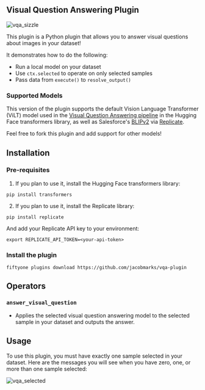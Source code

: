 ## Visual Question Answering Plugin

![vqa_sizzle](https://github.com/jacobmarks/vqa-plugin/assets/12500356/c42a7ead-bb33-4fe2-8450-c6575822a27f)

This plugin is a Python plugin that allows you to answer visual questions about
images in your dataset!

It demonstrates how to do the following:

- Run a local model on your dataset
- Use `ctx.selected` to operate on only selected samples
- Pass data from `execute()` to `resolve_output()`

### Supported Models

This version of the plugin supports the default Vision Language Transformer
(ViLT) model used in the [Visual Question Answering pipeline](https://huggingface.co/tasks/visual-question-answering)
in the Hugging Face transformers library, as well as Salesforce's
[BLIPv2](https://replicate.com/andreasjansson/blip-2) via
[Replicate](https://replicate.com/).

Feel free to fork this plugin and add support for other models!

## Installation

### Pre-requisites

1. If you plan to use it, install the Hugging Face transformers library:

```shell
pip install transformers
```

2. If you plan to use it, install the Replicate library:

```shell
pip install replicate
```

And add your Replicate API key to your environment:

```shell
export REPLICATE_API_TOKEN=<your-api-token>
```

### Install the plugin

```shell
fiftyone plugins download https://github.com/jacobmarks/vqa-plugin
```

## Operators

### `answer_visual_question`

- Applies the selected visual question answering model to the selected sample in
  your dataset and outputs the answer.

## Usage

To use this plugin, you must have exactly one sample selected in your dataset.
Here are the messages you will see when you have zero, one, or more than one
sample selected:

![vqa_selected](https://github.com/jacobmarks/vqa-plugin/assets/12500356/73b1f2c6-eedd-4534-85c6-df1349ec6c58)

